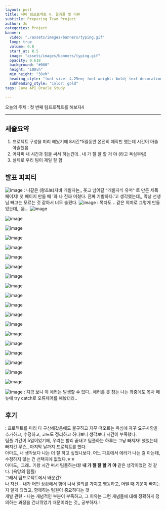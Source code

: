 ```yaml
---
layout: post
title: 자바 팀프로젝트 4. 결과물 및 리뷰
subtitle: Preparing Team Project 
author: Jo
categories: Project
banner:
  video: "./assets/images/banners/typing.gif"
  loop: true
  volume: 0.8
  start_at: 8.5
  image: "assets/images/banners/typing.gif"
  opacity: 0.618
  background: "#000"
  height: "100vh"
  min_height: "38vh"
  heading_style: "font-size: 4.25em; font-weight: bold; text-decoration: underline"
  subheading_style: "color: gold"
tags: Java API Oracle Study

---
```



오늘의 주제 : 첫 번째 팀프로젝트를 해보자4 <br>
 * * *

## 세줄요약
1. 프로젝트 구성을 미리 해놨기에 8시간*5일동안 온전히 제작만 했는데 시간이 아슬아슬했음
2. 어차피 내 시간과 힘을 써서 하는건데.. 내 가 젤 잘 할 거 야 (라고 욕심부림)
3. 실제로 우리 팀이 제일 잘 함


## 발표 피피티

![image](https://github.com/CheeseYoung/cheeseyoung.github.io/assets/132384527/e00705da-65a9-4bac-a404-22c88746e2ca)
: 나같은 (왕초보)자바 개발자는,, 웃고 넘어갈 ^개발자식 유머^ 로 만든 제목 페이지!
  첫 페이지 만들 때 '와 나 진짜 미쳤다. 진짜 기발하다.'고 생각했는데,, 막상 선생님 빼고는 모르는 것 같아서 너무 슬펐다.
![image](https://github.com/CheeseYoung/cheeseyoung.github.io/assets/132384527/0b127922-99f5-48d7-adc9-5845363846e8)
: 목차도 .. 같은 의미로 그렇게 만들었는데,, 움...
![image](https://github.com/CheeseYoung/cheeseyoung.github.io/assets/132384527/f15f5172-a604-4a36-b92a-13d3b970209a)

![image](https://github.com/CheeseYoung/cheeseyoung.github.io/assets/132384527/d74d5176-4ae1-4761-8fa4-e9a59b948957)

![image](https://github.com/CheeseYoung/cheeseyoung.github.io/assets/132384527/ca605cb4-b4e2-451b-8898-570fc6e7d2c8)

![image](https://github.com/CheeseYoung/cheeseyoung.github.io/assets/132384527/cbffcc0e-cfa0-4adf-9fc9-c77209af60b9)

![image](https://github.com/CheeseYoung/cheeseyoung.github.io/assets/132384527/d9051038-34dc-45ca-80aa-d2d513484a83)

![image](https://github.com/CheeseYoung/cheeseyoung.github.io/assets/132384527/743df415-fdca-43ab-8d99-d74d32ece5d5)

![image](https://github.com/CheeseYoung/cheeseyoung.github.io/assets/132384527/84a62853-e424-426c-9812-4c2bf181c273)

![image](https://github.com/CheeseYoung/cheeseyoung.github.io/assets/132384527/3a480320-3669-4361-b230-cf5826ee17f8)

![image](https://github.com/CheeseYoung/cheeseyoung.github.io/assets/132384527/0686990a-17c0-4da6-a5fe-8bbfe4bdd8cf)

![image](https://github.com/CheeseYoung/cheeseyoung.github.io/assets/132384527/8b1851d6-3ac9-44b3-92e3-e51f26081649)

![image](https://github.com/CheeseYoung/cheeseyoung.github.io/assets/132384527/3cfbc2b8-940f-4724-be48-fc6236a0a323)

![image](https://github.com/CheeseYoung/cheeseyoung.github.io/assets/132384527/5e0ad202-c6dc-4c04-9ecf-d1b0b15081ea)

![image](https://github.com/CheeseYoung/cheeseyoung.github.io/assets/132384527/5dcacbab-79e1-4ad6-b22c-b4bad4dd282e)

![image](https://github.com/CheeseYoung/cheeseyoung.github.io/assets/132384527/59967723-63ef-442d-95a4-7ff8b074b3aa)

![image](https://github.com/CheeseYoung/cheeseyoung.github.io/assets/132384527/47a5b7c3-d4b6-4f5e-b94a-bd6c5a67f1ed)

![image](https://github.com/CheeseYoung/cheeseyoung.github.io/assets/132384527/fc10f1f9-da66-4825-b33f-98d75f9bd15b)

![image](https://github.com/CheeseYoung/cheeseyoung.github.io/assets/132384527/b60a861f-32f8-4c87-bb25-579f0d316329)

![image](https://github.com/CheeseYoung/cheeseyoung.github.io/assets/132384527/430421e7-b5ad-473f-bdc2-f370c41a5ebf)

![image](https://github.com/CheeseYoung/cheeseyoung.github.io/assets/132384527/81c9b9ba-e5e0-4b1a-aa7d-063977fcc0db)

![image](https://github.com/CheeseYoung/cheeseyoung.github.io/assets/132384527/aed6a995-3192-450d-a1f8-f749dd9c72ca)
: 지금 보니 이 에러는 발생할 수 없다.. 에러를 못 참는 나는 와중에도 목차 메뉴에 try catch로 오류제어를 해놨더라..



## 후기
: 프로젝트를 미리 다 구상해갔음에도 불구하고 자꾸 떠오르는 욕심에 자꾸 요구사항을 추가하고, 수정하고, 코드도 정리하고 하다보니 생각보다 시간이 부족했다. <br>
  팀플 기간이 5일이었기에, 우리는 빨리 끝내고 팀플하는 하루는 그냥 빠지자! 했었는데 빠지긴 무슨,, 마지막 날까지 프로젝트를 했다.<br>
  아마도,,내 생각보다 나는 더 잘 하고 싶었나보다. 어느 파트에서 에러가 나는 걸 아는데, 수정하지 않는 건 선택지에 없었다.ㅎㅎ<br>
  아마도,, 그래.. 기왕 시간 써서 팀플하는데! <b>내 가 젤 잘 할 거 야</b> 같은 생각이었던 것 같다. (욕망의 팀플)<br>
  그래서 팀프로젝트에서 배운건?<br>
  나 자신 - 내가 어떤 상황에서 힘이 나서 열의를 가지고 행동하고, 어떨 때 기운이 빠지는지 알게 되었고, 함께하는 팀원이 중요하다는 것 <br>
  개발 관련 - 나는 개념적인 부분이 부족하고, 그 이유는 그런 개념들에 대해 정확하게 정의하는 과정을 건너뛰었기 때문이라는 것,, 공부하자.!









